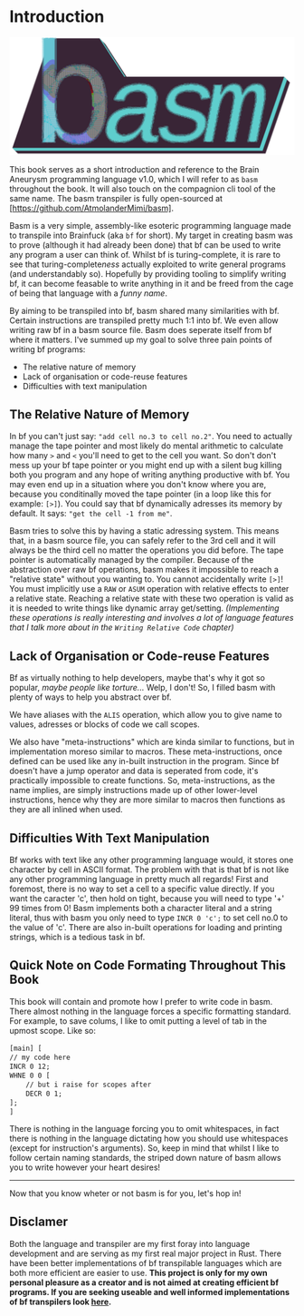 # Introduction

![](../../resources/logo.png)

This book serves as a short introduction and reference to the Brain Aneurysm programming language v1.0,
which I will refer to as `basm` throughout the book.
It will also touch on the compagnion cli tool of the same name.
The basm transpiler is fully open-sourced at [https://github.com/AtmolanderMimi/basm].

Basm is a very simple, assembly-like esoteric programming language made to transpile into Brainfuck (aka `bf` for short).
My target in creating basm was to prove (although it had already been done) that bf can be used to write any program
a user can think of. Whilst bf is turing-complete, it is rare to see that turing-complete*ness* actually exploited to
write general programs (and understandably so). Hopefully by providing tooling to simplify writing bf, it can become
feasable to write anything in it and be freed from the cage of being that language with a *funny name*.

By aiming to be transpiled into bf, basm shared many similarities with bf. Certain instructions are transpiled pretty much
1:1 into bf. We even allow writing raw bf in a basm source file. Basm does seperate itself from bf where it matters.
I've summed up my goal to solve three pain points of writing bf programs:
* The relative nature of memory
* Lack of organisation or code-reuse features
* Difficulties with text manipulation

## The Relative Nature of Memory
In bf you can't just say: `"add cell no.3 to cell no.2"`. You need to actually manage the tape pointer and most likely
do mental arithmetic to calculate how many `>` and `<` you'll need to get to the cell you want.
So don't don't mess up your bf tape pointer or you might end up with a silent bug killing
both you program and any hope of writing anything productive with bf.
You may even end up in a situation where you don't know where you are, because you conditinally moved the tape pointer
(in a loop like this for example: `[>]`).
You could say that bf dynamically adresses its memory by default. It says: `"get the cell -1 from me"`.

Basm tries to solve this by having a static adressing system.
This means that, in a basm source file, you can safely refer to the 3rd cell and it will always be the third cell
no matter the operations you did before.
The tape pointer is automatically managed by the compiler.
Because of the abstraction over raw bf operations, basm makes it impossible to reach a "relative state" without you wanting to. You cannot accidentally write `[>]`!
You must implicitly use a `RAW` or `ASUM` operation with relative effects to enter a relative state.
Reaching a relative state with these two operation is valid
as it is needed to write things like dynamic array get/setting.
*(Implementing these operations is really interesting and involves a lot of language features that I talk more about in the `Writing Relative Code` chapter)*

## Lack of Organisation or Code-reuse Features
Bf as virtually nothing to help developers, maybe that's why it got so popular, *maybe people like torture...*
Welp, I don't! So, I filled basm with plenty of ways to help you abstract over bf.

We have aliases with the `ALIS` operation, which allow you to
give name to values, adresses or blocks of code we call scopes.

We also have "meta-instructions" which are kinda similar to functions, but in implementation moreso similar to macros.
These meta-instructions, once defined can be used like any in-built instruction in the program.
Since bf doesn't have a jump operator and data is seperated from code, it's practically impossible to create functions.
So, meta-instructions, as the name implies, are simply instructions made up of other lower-level instructions,
hence why they are more similar to macros then functions as they are all inlined when used.

## Difficulties With Text Manipulation
Bf works with text like any other programming language would, it stores one character by cell in ASCII format.
The problem with that is that bf is not like any other programming language in pretty much all regards!
First and foremost, there is no way to set a cell to a specific value directly. If you want the caracter 'c',
then hold on tight, because you will need to type '+' 99 times from 0! Basm implements both a character literal
and a string literal, thus with basm you only need to type `INCR 0 'c';` to set cell no.0 to the value of 'c'.
There are also in-built operations for loading and printing strings, which is a tedious task in bf.

## Quick Note on Code Formating Throughout This Book
This book will contain and promote how I prefer to write code in basm.
There almost nothing in the language forces a specific formatting standard.
For example, to save colums, I like to omit putting a level of tab in the upmost scope.
Like so:
```basm
[main] [
// my code here
INCR 0 12;
WHNE 0 0 [
    // but i raise for scopes after
    DECR 0 1;
];
]
```

There is nothing in the language forcing you to omit whitespaces, in fact there is nothing in the 
language dictating how you should use whitespaces (except for instruction's arguments).
So, keep in mind that whilst I like to follow certain naming standards,
the striped down nature of basm allows you to write however your heart desires!

---

Now that you know wheter or not basm is for you, let's hop in!

## Disclamer
Both the language and transpiler are my first foray into language development and are
serving as my first real major project in Rust.
There have been better implementations of bf transpilable languages which are both more efficient are easier to use.
**This project is only for my own personal pleasure as a creator and is not aimed at creating efficient bf programs.
If you are seeking useable and well informed implementations of bf transpilers look [here](https://esolangs.org/wiki/Brainfuck_code_generation).**